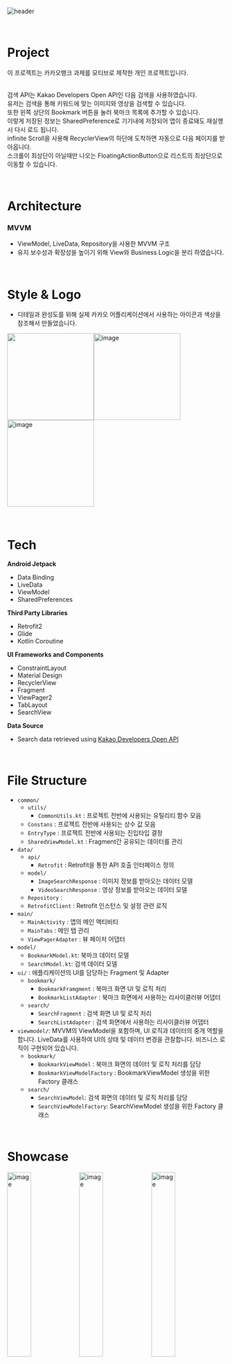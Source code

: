 <br/>

![header](https://capsule-render.vercel.app/api?type=cylinder&color=0:fffc00,100:ffffff&height=230&section=header&text=Kakao%20Img%20Library&fontColor=3e2723&fontSize=70&animation=fadeIn&fontAlignY=50&desc=MVVM%20Architecture&descAlignY=70)

<br/>

# Project
이 프로젝트는 카카오뱅크 과제를 모티브로 제작한 개인 프로젝트입니다.<br/><br/>

검색 API는 Kakao Developers Open API인 다음 검색을 사용하였습니다. <br/>
유저는 검색을 통해 키워드에 맞는 이미지와 영상을 검색할 수 있습니다. <br/>
또한 왼쪽 상단의 Bookmark 버튼을 눌러 북마크 목록에 추가할 수 있습니다. <br/> 
이렇게 저장된 정보는 SharedPreference로 기기내에 저장되어 앱이 종료돼도 재실행 시 다시 로드 됩니다. <br/>
infinite Scroll을 사용해 RecyclerView의 하단에 도착하면 자동으로 다음 페이지를 받아옵니다. <br/>
스크롤이 최상단이 아닐때만 나오는 FloatingActionButton으로 리스트의 최상단으로 이동할 수 있습니다.
 
<br/>

# Architecture
### MVVM
- ViewModel, LiveData, Repository을 사용한 MVVM 구조
- 유지 보수성과 확장성을 높이기 위해 View와 Business Logic을 분리 하였습니다.

<br/>

# Style & Logo
- 디테일과 완성도를 위해 실제 카카오 어플리케이션에서 사용하는 아이콘과 색상을 참조해서 만들었습니다.

<img src = "https://github.com/SoftyChoo/KakaoImgLibrary/assets/132810978/32aa3e8a-30c1-4df2-8de5-bf793a4c2ef3" height = "200"><img height="200" alt="image" src="https://github.com/SoftyChoo/KakaoImgLibrary/assets/132810978/94019312-db92-4592-8110-3a6243324ea7"><img height="200" alt="image" src="https://github.com/SoftyChoo/KakaoImgLibrary/assets/132810978/bb92bd75-fbf6-497c-96ca-4d6433c91ae1">


<br/>

# Tech
**Android Jetpack**
- Data Binding
- LiveData
- ViewModel
- SharedPreferences

**Third Party Libraries**
- Retrofit2
- Glide
- Kotlin Coroutine

**UI Frameworks and Components**
- ConstraintLayout
- Material Design
- RecyclerView
- Fragment
- ViewPager2
- TabLayout
- SearchView

**Data Source** 
- Search data retrieved using  [Kakao Developers Open API](https://developers.kakao.com/product/search)

<br/>

# File Structure
- `common/`
    - `utils/`
        - `CommonUtils.kt` : 프로젝트 전반에 사용되는 유틸리티 함수 모음
    - `Constans` : 프로젝트 전반에 사용되는 상수 값 모음
    - `EntryType` : 프로젝트 전반에 사용되는 진입타입 결정
    - `SharedViewModel.kt` : Fragment간 공유되는 데이터를 관리
- `data/`
    - `api/`
        - `Retrofit` : Retrofit을 통한 API 호출 인터페이스 정의
    - `model/`
        - `ImageSearchResponse` : 이미지 정보를 받아오는 데이터 모델
        - `VideoSearchResponse` : 영상 정보를 받아오는 데이터 모델
    - `Repository` :
    - `RetrofitClient` : Retrofit 인스턴스 및 설정 관련 로직
- `main/`
    - `MainActivity` : 앱의 메인 액티비티
    - `MainTabs` : 메인 탭 관리
    - `ViewPagerAdapter` : 뷰 페이저 어댑터
- `model/`
    - `BookmarkModel.kt`: 북마크 데이터 모델
    - `SearchModel.kt`: 검색 데이터 모델
- `ui/` : 애플리케이션의 UI를 담당하는 Fragment 및 Adapter
    - `bookmark/`
        - `BookmarkFramgment` : 북마크 화면 UI 및 로직 처리
        - `BookmarkListAdapter` : 북마크 화면에서 사용하는 리사이클러뷰 어댑터
    - `search/`
        - `SearchFragment` : 검색 화면 UI 및 로직 처리
        - `SearchListAdapter` : 검색 화면에서 사용하는 리사이클러뷰 어댑터
- `viewmodel/`: MVVM의 ViewModel을 포함하며, UI 로직과 데이터의 중개 역할을 합니다. LiveData를 사용하여 UI의 상태 및 데이터 변경을 관찰합니다. 비즈니스 로직이 구현되어 있습니다.
    - `bookmark/`
        - `BookmarkViewModel` : 북마크 화면의 데이터 및 로직 처리를 담당
        - `BookmarkViewModelFactory` : BookmarkViewModel 생성을 위한 Factory 클래스
    - `search/`
        - `SearchViewModel`: 검색 화면의 데이터 및 로직 처리를 담당
        - `SearchViewModelFactory`: SearchViewModel 생성을 위한 Factory 클래스
    
<br/>

# Showcase

<img width="33%" alt="image" src="https://github.com/SoftyChoo/KakaoImgLibrary/assets/132810978/0fe98af6-923f-45ff-a383-f867a53774f6"><img width="33%" alt="image" src="https://github.com/SoftyChoo/KakaoImgLibrary/assets/132810978/60b5df2e-c58a-4da2-a51a-6049f9c184f0"><img width="33%" alt="image" src="https://github.com/SoftyChoo/KakaoImgLibrary/assets/132810978/3171a0d1-d614-4bf2-aa76-aa6b51aebd3d"><img width="33%" alt="image" src="https://github.com/SoftyChoo/KakaoImgLibrary/assets/132810978/d044236f-9715-40e2-bb75-ff06e218a3b0"><img width="33%" alt="image" src="https://github.com/SoftyChoo/KakaoImgLibrary/assets/132810978/f53d7269-bd40-4510-b01d-47ffb4113725"><img width="33%" alt="image" src="https://github.com/SoftyChoo/KakaoImgLibrary/assets/132810978/e45e54e1-856b-404d-bccd-f7232536a884">

<img width = "100%" src ="https://github.com/SoftyChoo/KakaoImgLibrary/assets/132810978/394dc3ba-6bf9-4ecc-83e9-9350266fbf9e">






